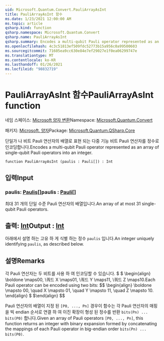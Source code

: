 ```yaml
---
uid: Microsoft.Quantum.Convert.PauliArrayAsInt
title: PauliArrayAsInt 함수
ms.date: 1/23/2021 12:00:00 AM
ms.topic: article
qsharp.kind: function
qsharp.namespace: Microsoft.Quantum.Convert
qsharp.name: PauliArrayAsInt
qsharp.summary: Encodes a multi-qubit Pauli operator represented as an array of single-qubit Pauli operators into an integer.
ms.openlocfilehash: 4c3c51813ef509fdc52773b15a956c0a99500603
ms.sourcegitcommit: 71605ea9cc630e84e7ef29027e1f0ea06299747e
ms.translationtype: MT
ms.contentlocale: ko-KR
ms.lasthandoff: 01/26/2021
ms.locfileid: "98832719"
---
```

# <a name="pauliarrayasint-function"></a><span data-ttu-id="f990d-102">PauliArrayAsInt 함수</span><span class="sxs-lookup"><span data-stu-id="f990d-102">PauliArrayAsInt function</span></span>

<span data-ttu-id="f990d-103">네임 스페이스: [Microsoft 양자 변환](xref:Microsoft.Quantum.Convert)</span><span class="sxs-lookup"><span data-stu-id="f990d-103">Namespace: [Microsoft.Quantum.Convert](xref:Microsoft.Quantum.Convert)</span></span>

<span data-ttu-id="f990d-104">패키지: [Microsoft. 양자](https://nuget.org/packages/Microsoft.Quantum.QSharp.Core)</span><span class="sxs-lookup"><span data-stu-id="f990d-104">Package: [Microsoft.Quantum.QSharp.Core](https://nuget.org/packages/Microsoft.Quantum.QSharp.Core)</span></span>


<span data-ttu-id="f990d-105">단일가 나 비트 Pauli 연산자의 배열로 표현 되는 다중 기능 비트 Pauli 연산자를 정수로 인코딩합니다.</span><span class="sxs-lookup"><span data-stu-id="f990d-105">Encodes a multi-qubit Pauli operator represented as an array of single-qubit Pauli operators into an integer.</span></span>

```qsharp
function PauliArrayAsInt (paulis : Pauli[]) : Int
```


## <a name="input"></a><span data-ttu-id="f990d-106">입력</span><span class="sxs-lookup"><span data-stu-id="f990d-106">Input</span></span>

### <a name="paulis--pauli"></a><span data-ttu-id="f990d-107">paulis: [Paulis](xref:microsoft.quantum.lang-ref.pauli)[]</span><span class="sxs-lookup"><span data-stu-id="f990d-107">paulis : [Pauli](xref:microsoft.quantum.lang-ref.pauli)[]</span></span>

<span data-ttu-id="f990d-108">최대 31 개의 단일 수준 Pauli 연산자의 배열입니다.</span><span class="sxs-lookup"><span data-stu-id="f990d-108">An array of at most 31 single-qubit Pauli operators.</span></span>



## <a name="output--int"></a><span data-ttu-id="f990d-109">출력: [Int](xref:microsoft.quantum.lang-ref.int)</span><span class="sxs-lookup"><span data-stu-id="f990d-109">Output : [Int](xref:microsoft.quantum.lang-ref.int)</span></span>

<span data-ttu-id="f990d-110">아래에서 설명 하는 고유 하 게 식별 하는 정수 `paulis` 입니다.</span><span class="sxs-lookup"><span data-stu-id="f990d-110">An integer uniquely identifying `paulis`, as described below.</span></span>

## <a name="remarks"></a><span data-ttu-id="f990d-111">설명</span><span class="sxs-lookup"><span data-stu-id="f990d-111">Remarks</span></span>

<span data-ttu-id="f990d-112">각 Pauli 연산자는 두 비트를 사용 하 여 인코딩할 수 있습니다. $ $ \begin{align} \boldone \maps00, \쿼드 X \maps01, \쿼드 Y \maps11, \쿼드 Z \maps10.</span><span class="sxs-lookup"><span data-stu-id="f990d-112">Each Pauli operator can be encoded using two bits: $$ \begin{align} \boldone \mapsto 00, \quad X \mapsto 01, \quad Y \mapsto 11, \quad Z \mapsto 10.</span></span>
<span data-ttu-id="f990d-113">\end{align} $ $</span><span class="sxs-lookup"><span data-stu-id="f990d-113">\end{align} $$</span></span>

<span data-ttu-id="f990d-114">Pauli 연산자의 배열이 지정 된 `[P0, ..., Pn]` 경우이 함수는 각 Pauli 연산자의 매핑을 빅 endian 순서로 연결 하 여 이진 확장이 형성 된 정수를 반환 `bits(Pn) ... bits(P0)` 합니다.</span><span class="sxs-lookup"><span data-stu-id="f990d-114">Given an array of Pauli operators `[P0, ..., Pn]`, this function returns an integer with binary expansion formed by concatenating the mappings of each Pauli operator in big-endian order `bits(Pn) ... bits(P0)`.</span></span>
